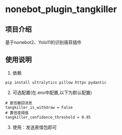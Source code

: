 # nonebot_plugin_tangkiller

## 项目介绍

基于nonebot2、Yolo11的识别唐菲插件

## 使用说明

1. 依赖

```shell
pip install ultralytics pillow httpx pydantic
```

2. 可选配置(在.env中配置,以下为默认配置)

```shell
# 是否撤回消息
tangkiller_is_withdraw = False
# 置信度阈值
tangkiller_confidence_threshold = 0.95
```

3. 使用：发送表情包即可
